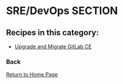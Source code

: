 # SRE/DevOps SECTION

## Recipes in this category:

- [Upgrade and Migrate GitLab CE](https://github.com/updatedlinux/updatedlinux.github.io/blob/master/recipes/devops/gitlab/)

### Back

[Return to Home Page](https://updatedlinux.github.io/) 

